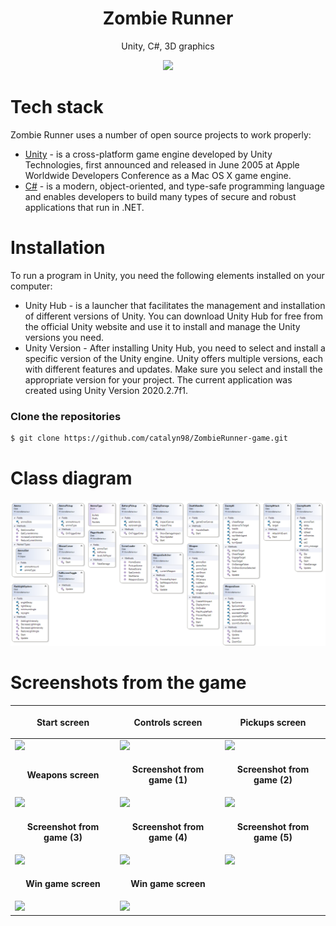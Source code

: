 <h1 align="center">
  Zombie Runner
</h1>
<p align="center">
  Unity, C#, 3D graphics
</p>

<p align="center">
  <img src="https://firebasestorage.googleapis.com/v0/b/licenseproject-c2773.appspot.com/o/Game%2FUnity%20logo.png?alt=media&token=4edecdea-1d14-436a-a16e-e528265dcf6c" />
</p>

# Tech stack
Zombie Runner uses a number of open source projects to work properly:
* [Unity](https://unity.com) - is a cross-platform game engine developed by Unity Technologies, first announced and released in June 2005 at Apple Worldwide Developers Conference as a Mac OS X game engine.
* [C#](https://learn.microsoft.com/en-us/dotnet/csharp/tour-of-csharp/) - is a modern, object-oriented, and type-safe programming language and enables developers to build many types of secure and robust applications that run in .NET.

# Installation
To run a program in Unity, you need the following elements installed on your computer:
- Unity Hub - is a launcher that facilitates the management and installation of different versions of Unity. You can download Unity Hub for free from the official Unity website and use it to install and manage the Unity versions you need.
- Unity Version - After installing Unity Hub, you need to select and install a specific version of the Unity engine. Unity offers multiple versions, each with different features and updates. Make sure you select and install the appropriate version for your project. The current application was created using Unity Version 2020.2.7f1.

### Clone the repositories
```sh
$ git clone https://github.com/catalyn98/ZombieRunner-game.git
```

# Class diagram 
<p align="center">
  <img src="https://github.com/catalyn98/ZombieRunner-game/blob/main/Class%20diagram.png" />
</p>

# Screenshots from the game
| <p align="center">**Start screen**</p> | <p align="center">**Controls screen**</p> | <p align="center">**Pickups screen**</p> |
| ------------ | ------------ | ------------ |
| <img src="https://firebasestorage.googleapis.com/v0/b/licenseproject-c2773.appspot.com/o/Game%2F1.Start%20screen.png?alt=media&token=4f997de4-269a-45c2-acd3-ff4a3b76110a" />  |  <img src="https://firebasestorage.googleapis.com/v0/b/licenseproject-c2773.appspot.com/o/Game%2F2.Controls%20screen.png?alt=media&token=95cc3ec2-b42f-4f1f-88c8-06a5bffb93f3" /> | <img src="https://firebasestorage.googleapis.com/v0/b/licenseproject-c2773.appspot.com/o/Game%2F3.Pickups%20screen.png?alt=media&token=7bc1d52c-82d5-4112-a197-ca301284f090" /> |
| <p align="center">**Weapons screen**</p> | <p align="center">**Screenshot from game (1)**</p> | <p align="center">**Screenshot from game (2)**</p> |
| <img src="https://firebasestorage.googleapis.com/v0/b/licenseproject-c2773.appspot.com/o/Game%2F4.Weapons%20screen.png?alt=media&token=b7007dcd-bf7a-4ec9-9d96-4da314baaae1" /> | <img src="https://firebasestorage.googleapis.com/v0/b/licenseproject-c2773.appspot.com/o/Game%2F5.Screenshot%20from%20game%201.png?alt=media&token=c178a5a6-b7d3-427b-acba-a06fa29f2188" /> | <img src="https://firebasestorage.googleapis.com/v0/b/licenseproject-c2773.appspot.com/o/Game%2F6.Screenshot%20from%20game%202.png?alt=media&token=7ecce237-590f-4c68-8faa-e06c61b7cd31" /> |
| <p align="center">**Screenshot from game (3)**</p> | <p align="center">**Screenshot from game (4)**</p> | <p align="center">**Screenshot from game (5)**</p> |
| <img src="https://firebasestorage.googleapis.com/v0/b/licenseproject-c2773.appspot.com/o/Game%2F7.Screenshot%20from%20game%203.png?alt=media&token=189c5a61-4f7d-48b6-a014-e9480ebd1c9c" /> | <img src="https://firebasestorage.googleapis.com/v0/b/licenseproject-c2773.appspot.com/o/Game%2F8.Screenshot%20from%20game%204.png?alt=media&token=90a9d750-a666-452f-b182-dca9914823c6" /> | <img src="https://firebasestorage.googleapis.com/v0/b/licenseproject-c2773.appspot.com/o/Game%2F9.Screenshot%20from%20game%205.png?alt=media&token=f0de7378-80e9-4ac5-b760-353e4021cf08" /> |
| <p align="center">**Win game screen**</p> | <p align="center">**Win game screen**</p> | |
| <img src="https://firebasestorage.googleapis.com/v0/b/licenseproject-c2773.appspot.com/o/Game%2F10.Win%20game%20screen.png?alt=media&token=cfa92ee4-9528-4923-9be8-8b3dbcef90e7" /> | <img src="https://firebasestorage.googleapis.com/v0/b/licenseproject-c2773.appspot.com/o/Game%2F11.End%20game%20screen.png?alt=media&token=43712741-d677-420a-9538-83c03c9c8b1b" /> | |
